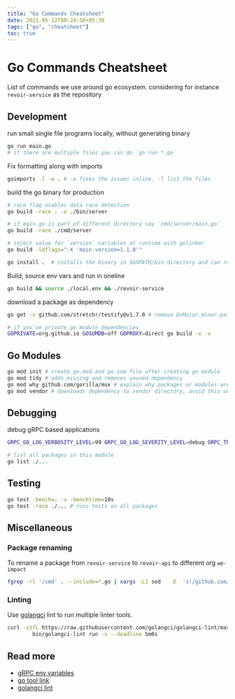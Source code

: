 ```yaml
---
title: "Go Commands Cheatsheet"
date: 2021-05-12T08:24:58+05:30
tags: ["go", "cheatsheet"]
toc: true
---
```


# Go Commands Cheatsheet
List of commands we use around go ecosystem. considering for instance `revoir-service` as the repository

## Development

run small single file programs locally, without generating binary
```bash
go run main.go
# if there are multiple files you can do `go run *.go`
```

Fix formatting along with imports
```bash
goimports -l -w . # -w fixes the issues inline, -l list the files
```

build the go binary for production
```bash
# race flag enables data race detection
go build -race . -o ./bin/server

# if main.go is part of different directory say `cmd/server/main.go`
go build -race ./cmd/server

# inject value for `version` variables at runtime with golinker
go build -ldflags="-X 'main.version=1.1.0'"

go install .  # installs the binary in $GOPATH/bin directory and can run similar to other cmdline tools like `ls`
```

Build, source env vars and run in oneline
```bash
go build && source ./local.env && ./revoir-service
```

download a package as dependency
```bash
go get -v github.com/stretchr/testify@v1.7.0 # remove @vMajor.minor.patch to get latest version of gomodule

# if you've private go module dependencies
GOPRIVATE=org.github.io GOSUMDB=off GOPROXY=direct go build -x -v
```

## Go Modules
```bash
go mod init # create go.mod and go.sum file after creating go module
go mod tidy # adds missing and removes unused dependency
go mod why github.com/gorilla/mux # explain why packages or modules are needed
go mod vendor # downloads dependency to vendor directory, avoid this unless it's really necessary

```

## Debugging
debug gRPC based applications

```bash
GRPC_GO_LOG_VERBOSITY_LEVEL=99 GRPC_GO_LOG_SEVERITY_LEVEL=debug GRPC_TRACE=tcp,http,api ./revoir-service

# list all packages in this module
go list ./...
```

## Testing
```bash
go test -bench=. -v -benchtime=10s
go test -race ./... # runs tests on all packages
```

## Miscellaneous
### Package renaming
To rename a package from `revoir-service`  to `revoir-api` to different org `we-impact`
```bash
fgrep -rl '/cmd' . --include=*.go | xargs -L1 sed   -E  's!/github.com/weimpact/revoir-service!github.com/we-impact/revoir-api!g'
```

### Linting
Use [golangci](https://github.com/golangci/golangci-lint/) lint to run multiple linter tools.
```bash
curl -sSfL https://raw.githubusercontent.com/golangci/golangci-lint/master/install.sh | sh -s -- -b bin/ v1.30.0
        bin/golangci-lint run -v --deadline 5m0s
```

## Read more
* [gRPC env variables](https://github.com/grpc/grpc/blob/master/doc/environment_variables.md)
* [go tool link](https://golang.org/cmd/link/)
* [golangci lint](https://golangci-lint.run/)

